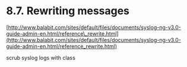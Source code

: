 <!--
id: 3863189349
link: http://tumblr.atmos.org/post/3863189349/8-7-rewriting-messages
slug: 8-7-rewriting-messages
date: Mon Mar 14 2011 15:21:09 GMT-0700 (PDT)
publish: 2011-03-014
tags: 
title: 8.7. Rewriting messages
-->


8.7. Rewriting messages
=======================

[http://www.balabit.com/sites/default/files/documents/syslog-ng-v3.0-guide-admin-en.html/reference\_rewrite.html](http://www.balabit.com/sites/default/files/documents/syslog-ng-v3.0-guide-admin-en.html/reference_rewrite.html)

scrub syslog logs with class

